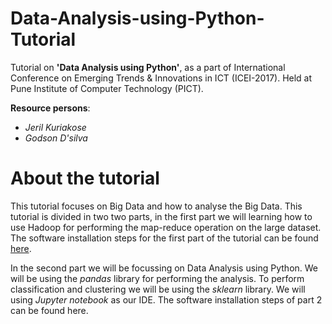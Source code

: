 # Data-Analysis-using-Python-Tutorial
Tutorial on **'Data Analysis using Python'**, as a part of International Conference on Emerging Trends &amp; Innovations in ICT (ICEI-2017). Held at Pune Institute of Computer Technology (PICT). 

**Resource persons**: 
* *Jeril Kuriakose*
* *Godson D'silva*

# About the tutorial
This tutorial focuses on Big Data and how to analyse the Big Data. This tutorial is divided in two two parts, in the first part we will learning how to use Hadoop for performing the map-reduce operation on the large dataset. The software installation steps for the first part of the tutorial can be found [here](https://docs.google.com/document/d/1v0zGBZ6EHap-Smsr3x3sGGpDW-54m82kDpPKC2M6uiY/pub).

In the second part we will be focussing on Data Analysis using Python. We will be using the *pandas* library for performing the analysis. To perform classification and clustering we will be using the *sklearn* library. We will using *Jupyter notebook* as our IDE. The software installation steps of part 2 can be found here.
